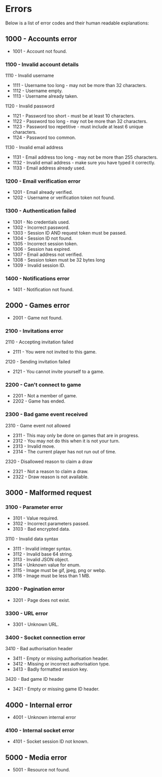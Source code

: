 # Errors

Below is a list of error codes and their human readable explanations:

## 1000 - Accounts error

- 1001 - Account not found.

### 1100 - Invalid account details

1110 - Invalid username

- 1111 - Username too long - may not be more than 32 characters.
- 1112 - Username empty.
- 1113 - Username already taken.

1120 - Invalid password

- 1121 - Password too short - must be at least 10 characters.
- 1122 - Password too long - may not be more than 32 characters.
- 1123 - Password too repetitive - must include at least 6 unique characters.
- 1124 - Password too common.

1130 - Invalid email address

- 1131 - Email address too long - may not be more than 255 characters.
- 1132 - Invalid email address - make sure you have typed it correctly.
- 1133 - Email address already used.

### 1200 - Email verification error

- 1201 - Email already verified.
- 1202 - Username or verification token not found.

### 1300 - Authentication failed

- 1301 - No credentials used.
- 1302 - Incorrect password.
- 1303 - Session ID AND request token must be passed.
- 1304 - Session ID not found.
- 1305 - Incorrect session token.
- 1306 - Session has expired.
- 1307 - Email address not verified.
- 1308 - Session token must be 32 bytes long
- 1309 - Invalid session ID.

### 1400 - Notifications error

- 1401 - Notification not found.

## 2000 - Games error

- 2001 - Game not found.

### 2100 - Invitations error

2110 - Accepting invitation failed

- 2111 - You were not invited to this game.

2120 - Sending invitation failed

- 2121 - You cannot invite yourself to a game.

### 2200 - Can't connect to game

- 2201 - Not a member of game.
- 2202 - Game has ended.

### 2300 - Bad game event received

2310 - Game event not allowed

- 2311 - This may only be done on games that are in progress.
- 2312 - You may not do this when it is not your turn.
- 2313 - Invalid move.
- 2314 - The current player has not run out of time.

2320 - Disallowed reason to claim a draw

- 2321 - Not a reason to claim a draw.
- 2322 - Draw reason is not available.

## 3000 - Malformed request

### 3100 - Parameter error

- 3101 - Value required.
- 3102 - Incorrect parameters passed.
- 3103 - Bad encrypted data.

3110 - Invalid data syntax

- 3111 - Invalid integer syntax.
- 3112 - Invalid base 64 string.
- 3113 - Invalid JSON object.
- 3114 - Unknown value for enum.
- 3115 - Image must be gif, jpeg, png or webp.
- 3116 - Image must be less than 1 MB.

### 3200 - Pagination error

- 3201 - Page does not exist.

### 3300 - URL error

- 3301 - Unknown URL.

### 3400 - Socket connection error

3410 - Bad authorisation header

- 3411 - Empty or missing authorisation header.
- 3412 - Missing or incorrect authorisation type.
- 3413 - Badly formatted session key.

3420 - Bad game ID header

- 3421 - Empty or missing game ID header.

## 4000 - Internal error

- 4001 - Unknown internal error

### 4100 - Internal socket error

- 4101 - Socket session ID not known.

## 5000 - Media error

- 5001 - Resource not found.
